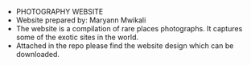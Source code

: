 - PHOTOGRAPHY WEBSITE
- Website prepared by: Maryann Mwikali
- The website is a compilation of rare places photographs. It captures some of the exotic sites in the world.
 - Attached in the repo please find the website design which can be downloaded.

